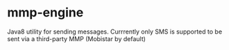 # mmp-engine
Java8 utility for sending messages. Currrently only SMS is supported to be sent via a third-party MMP (Mobistar by default)
